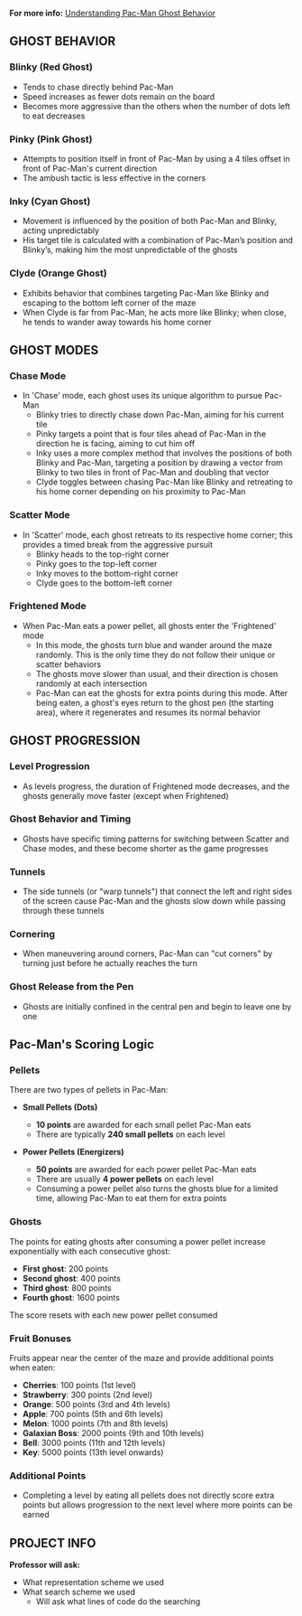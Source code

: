 **For more info:** [Understanding Pac-Man Ghost Behavior](https://gameinternals.com/understanding-pac-man-ghost-behavior)

## GHOST BEHAVIOR

### Blinky (Red Ghost)
- Tends to chase directly behind Pac-Man
- Speed increases as fewer dots remain on the board
- Becomes more aggressive than the others when the number of dots left to eat decreases

### Pinky (Pink Ghost)
- Attempts to position itself in front of Pac-Man by using a 4 tiles offset in front of Pac-Man's current direction
- The ambush tactic is less effective in the corners

### Inky (Cyan Ghost)
- Movement is influenced by the position of both Pac-Man and Blinky, acting unpredictably
- His target tile is calculated with a combination of Pac-Man’s position and Blinky’s, making him the most unpredictable of the ghosts

### Clyde (Orange Ghost)
- Exhibits behavior that combines targeting Pac-Man like Blinky and escaping to the bottom left corner of the maze
- When Clyde is far from Pac-Man, he acts more like Blinky; when close, he tends to wander away towards his home corner

## GHOST MODES

### Chase Mode
- In 'Chase' mode, each ghost uses its unique algorithm to pursue Pac-Man
  - Blinky tries to directly chase down Pac-Man, aiming for his current tile
  - Pinky targets a point that is four tiles ahead of Pac-Man in the direction he is facing, aiming to cut him off
  - Inky uses a more complex method that involves the positions of both Blinky and Pac-Man, targeting a position by drawing a vector from Blinky to two tiles in front of Pac-Man and doubling that vector
  - Clyde toggles between chasing Pac-Man like Blinky and retreating to his home corner depending on his proximity to Pac-Man

### Scatter Mode
- In 'Scatter' mode, each ghost retreats to its respective home corner; this provides a timed break from the aggressive pursuit
  - Blinky heads to the top-right corner
  - Pinky goes to the top-left corner
  - Inky moves to the bottom-right corner
  - Clyde goes to the bottom-left corner

### Frightened Mode
- When Pac-Man eats a power pellet, all ghosts enter the 'Frightened' mode
  - In this mode, the ghosts turn blue and wander around the maze randomly. This is the only time they do not follow their unique or scatter behaviors
  - The ghosts move slower than usual, and their direction is chosen randomly at each intersection
  - Pac-Man can eat the ghosts for extra points during this mode. After being eaten, a ghost's eyes return to the ghost pen (the starting area), where it regenerates and resumes its normal behavior

## GHOST PROGRESSION

### Level Progression
- As levels progress, the duration of Frightened mode decreases, and the ghosts generally move faster (except when Frightened)

### Ghost Behavior and Timing
- Ghosts have specific timing patterns for switching between Scatter and Chase modes, and these become shorter as the game progresses

### Tunnels
- The side tunnels (or "warp tunnels") that connect the left and right sides of the screen cause Pac-Man and the ghosts slow down while passing through these tunnels

### Cornering
- When maneuvering around corners, Pac-Man can "cut corners" by turning just before he actually reaches the turn

### Ghost Release from the Pen
- Ghosts are initially confined in the central pen and begin to leave one by one

## Pac-Man's Scoring Logic

### Pellets
There are two types of pellets in Pac-Man:

- **Small Pellets (Dots)**
  - **10 points** are awarded for each small pellet Pac-Man eats
  - There are typically **240 small pellets** on each level

- **Power Pellets (Energizers)**
  - **50 points** are awarded for each power pellet Pac-Man eats
  - There are usually **4 power pellets** on each level
  - Consuming a power pellet also turns the ghosts blue for a limited time, allowing Pac-Man to eat them for extra points

### Ghosts
The points for eating ghosts after consuming a power pellet increase exponentially with each consecutive ghost:

- **First ghost**: 200 points
- **Second ghost**: 400 points
- **Third ghost**: 800 points
- **Fourth ghost**: 1600 points

The score resets with each new power pellet consumed

### Fruit Bonuses
Fruits appear near the center of the maze and provide additional points when eaten:

- **Cherries**: 100 points (1st level)
- **Strawberry**: 300 points (2nd level)
- **Orange**: 500 points (3rd and 4th levels)
- **Apple**: 700 points (5th and 6th levels)
- **Melon**: 1000 points (7th and 8th levels)
- **Galaxian Boss**: 2000 points (9th and 10th levels)
- **Bell**: 3000 points (11th and 12th levels)
- **Key**: 5000 points (13th level onwards)

### Additional Points
- Completing a level by eating all pellets does not directly score extra points but allows progression to the next level where more points can be earned

## PROJECT INFO

**Professor will ask:**
- What representation scheme we used
- What search scheme we used
    - Will ask what lines of code do the searching
